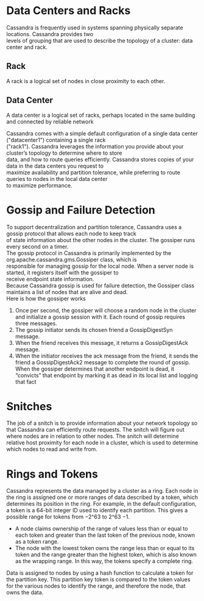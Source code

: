 # Data Centers and Racks
Cassandra is frequently used in systems spanning physically separate locations. Cassandra provides two  
levels of grouping that are used to describe the topology of a cluster: data center and rack.
## Rack
A rack is a logical set of nodes in close proximity to each other.
## Data Center
A data center is a logical set of racks, perhaps located in the same building and connected by reliable network

Cassandra comes with a simple default configuration of a single data center ("datacenter1") containing a single rack  
("rack1"). Cassandra leverages the information you provide about your cluster’s topology to determine where to store  
data, and how to route queries efficiently. Cassandra stores copies of your data in the data centers you request to  
maximize availability and partition tolerance, while preferring to route queries to nodes in the local data center  
to maximize performance.

# Gossip and Failure Detection
To support decentralization and partition tolerance, Cassandra uses a gossip protocol that allows each node to keep track  
of state information about the other nodes in the cluster. The gossiper runs every second on a timer.  
The gossip protocol in Cassandra is primarily implemented by the org.apache.cassandra.gms.Gossiper class, which is  
responsible for managing gossip for the local node. When a server node is started, it registers itself with the gossiper to    
receive endpoint state information.  
Because Cassandra gossip is used for failure detection, the Gossiper class maintains a list of nodes that are alive and dead.  
Here is how the gossiper works
1. Once per second, the gossiper will choose a random node in the cluster and initialize a gossip session with it. Each round of gossip requires three messages.
2. The gossip initiator sends its chosen friend a GossipDigestSyn message.
3. When the friend receives this message, it returns a GossipDigestAck message.
4. When the initiator receives the ack message from the friend, it sends the friend a GossipDigestAck2 message to complete the round of gossip.  
When the gossiper determines that another endpoint is dead, it “convicts” that endpoint by marking it as dead in its local list and logging that fact

# Snitches
The job of a snitch is to provide information about your network topology so that Cassandra can efficiently route requests. The snitch will figure out where nodes are in relation to other nodes. The snitch will determine relative host proximity for each node in a cluster, which is used to determine which nodes to read and write from.

# Rings and Tokens
Cassandra represents the data managed by a cluster as a ring. Each node in the ring is assigned one or more ranges of data described by a token, which determines its position in the ring. For example, in the default configuration, a token is a 64-bit integer ID used to identify each partition. This gives a possible range for tokens from −2^63 to
2^63 −1.  
- A node claims ownership of the range of values less than or equal to each token and greater than the last token of the previous node, known as a token range.
- The node with the lowest token owns the range less than or equal to its token and the range greater than the highest token, which is also known as the wrapping range. In this way, the tokens specify a complete ring.

Data is assigned to nodes by using a hash function to calculate a token for the partition key. This partition key token is compared to the token values for the various nodes to identify the range, and therefore the node, that owns the data.
